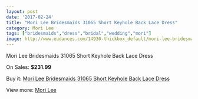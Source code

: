 ```yaml
---
layout: post
date: '2017-02-24'
title: "Mori Lee Bridesmaids 31065 Short Keyhole Back Lace Dress"
category: Mori Lee
tags: ["bridesmaids","dress","bridal","wedding","mori"]
image: http://www.eudances.com/14930-thickbox_default/mori-lee-bridesmaids-31065-short-keyhole-back-lace-dress.jpg
---
```

Mori Lee Bridesmaids 31065 Short Keyhole Back Lace Dress

On Sales: **$231.99**
<a href="https://www.eudances.com/en/mori-lee/4441-mori-lee-bridesmaids-31065-short-keyhole-back-lace-dress.html"><amp-img layout="responsive" width="600" height="600" src="//www.eudances.com/14930-thickbox_default/mori-lee-bridesmaids-31065-short-keyhole-back-lace-dress.jpg" alt="Mori Lee Bridesmaids 31065 Short Keyhole Back Lace Dress 0" /></a>
<a href="https://www.eudances.com/en/mori-lee/4441-mori-lee-bridesmaids-31065-short-keyhole-back-lace-dress.html"><amp-img layout="responsive" width="600" height="600" src="//www.eudances.com/14934-thickbox_default/mori-lee-bridesmaids-31065-short-keyhole-back-lace-dress.jpg" alt="Mori Lee Bridesmaids 31065 Short Keyhole Back Lace Dress 1" /></a>
<a href="https://www.eudances.com/en/mori-lee/4441-mori-lee-bridesmaids-31065-short-keyhole-back-lace-dress.html"><amp-img layout="responsive" width="600" height="600" src="//www.eudances.com/14933-thickbox_default/mori-lee-bridesmaids-31065-short-keyhole-back-lace-dress.jpg" alt="Mori Lee Bridesmaids 31065 Short Keyhole Back Lace Dress 2" /></a>
<a href="https://www.eudances.com/en/mori-lee/4441-mori-lee-bridesmaids-31065-short-keyhole-back-lace-dress.html"><amp-img layout="responsive" width="600" height="600" src="//www.eudances.com/14932-thickbox_default/mori-lee-bridesmaids-31065-short-keyhole-back-lace-dress.jpg" alt="Mori Lee Bridesmaids 31065 Short Keyhole Back Lace Dress 3" /></a>
<a href="https://www.eudances.com/en/mori-lee/4441-mori-lee-bridesmaids-31065-short-keyhole-back-lace-dress.html"><amp-img layout="responsive" width="600" height="600" src="//www.eudances.com/14931-thickbox_default/mori-lee-bridesmaids-31065-short-keyhole-back-lace-dress.jpg" alt="Mori Lee Bridesmaids 31065 Short Keyhole Back Lace Dress 4" /></a>

Buy it: [Mori Lee Bridesmaids 31065 Short Keyhole Back Lace Dress](https://www.eudances.com/en/mori-lee/4441-mori-lee-bridesmaids-31065-short-keyhole-back-lace-dress.html "Mori Lee Bridesmaids 31065 Short Keyhole Back Lace Dress")

View more: [Mori Lee](https://www.eudances.com/en/65-mori-lee "Mori Lee")